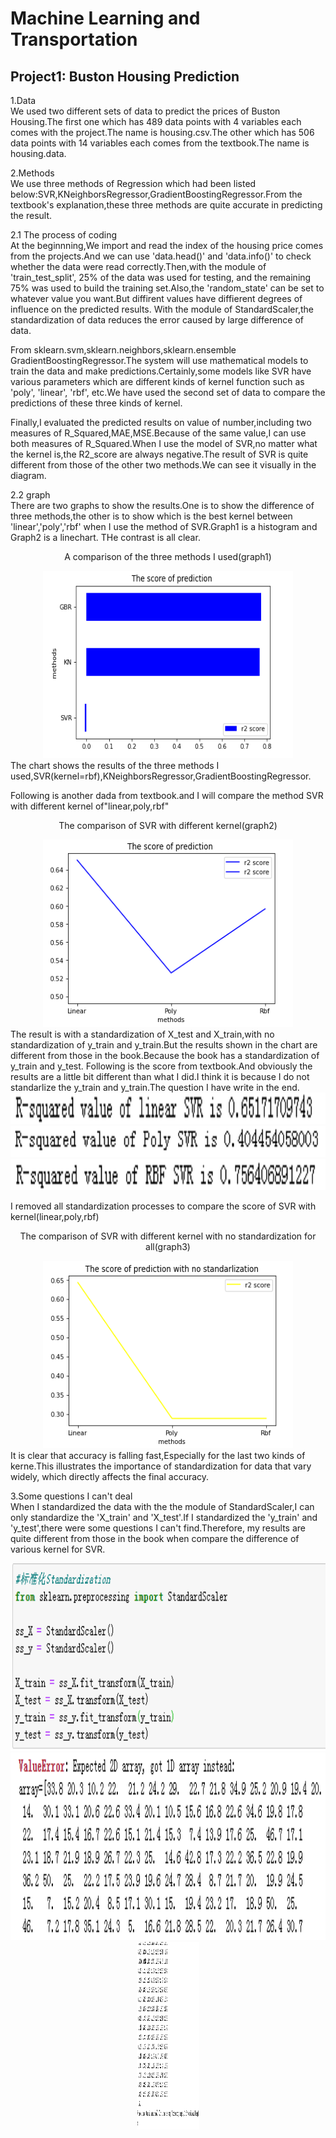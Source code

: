 # Machine Learning and Transportation
## Project1: Buston Housing Prediction

1.Data  
We used two different sets of data to predict the prices of Buston Housing.The first one which has 489 data points with 4 variables each comes with the project.The name is housing.csv.The other which has 506 data points with 14 variables each comes from the textbook.The name is housing.data.

2.Methods  
We use three methods of Regression which had been listed below:SVR,KNeighborsRegressor,GradientBoostingRegressor.From the textbook's explanation,these three methods are quite accurate in predicting the result.

2.1 The process of coding  
At the beginnning,We import and read the index of the housing price comes from the projects.And we can use 'data.head()' and 'data.info()' to check whether the data were read correctly.Then,with the module of 'train_test_split', 25% of the data was used for testing, and the remaining 75% was used to build the training set.Also,the 'random_state' can be set to whatever value you want.But diffirent values have diffierent degrees of influence on the predicted results. With the module of StandardScaler,the standardization of data reduces the error caused by large difference of data.

From sklearn.svm,sklearn.neighbors,sklearn.ensemble GradientBoostingRegressor.The system will use mathematical models to train the data and  make predictions.Certainly,some models like SVR have various parameters which are different kinds of kernel function such as  'poly', 'linear', 'rbf', etc.We have used the second set of data to compare the predictions of these three kinds of kernel.

Finally,I evaluated the predicted results on value of number,including two measures of R_Squared,MAE,MSE.Because of the same value,I can use both measures of R_Squared.When I use the model of SVR,no matter what the kernel is,the R2_score are always negative.The result of SVR is quite different from those of the other two methods.We can see it visually in the diagram.

2.2 graph  
  There are two graphs to show the results.One is to show the difference of three methods,the other is to show which is the best kernel between 'linear','poly','rbf' when I use the method of SVR.Graph1 is a histogram and Graph2 is a linechart. THe contrast is all clear.  

<p align="center">A comparison of the three methods I used(graph1)</p>
<div align=center><img src="https://github.com/zzy-98012/Machine-learning/blob/main/image/picture1.PNG" height="300" width="400"/></div>  
  The chart shows the results of the three methods I used,SVR(kernel=rbf),KNeighborsRegressor,GradientBoostingRegressor.

Following is another dada from textbook.and I will compare the method SVR with different kernel of"linear,poly,rbf"
<p align="center">The comparison of SVR with different kernel(graph2)</p>
<div align=center><img src="https://github.com/zzy-98012/Machine-learning/blob/main/image/picture2.PNG" height="300" width="400"/></div> 
  The result is with a standardization of X_test and X_train,with no standardization of y_train and y_train.But the results shown in the chart are different from those in the book.Because the book has a standardization of y_train and y_test. 
  Following is the score from textbook.And obviously the results are a little bit different than what I did.I think it is because I do not standarlize the y_train and y_train.The question I have write in the end.
<div align=center><img src="https://github.com/zzy-98012/Machine-learning/blob/main/image/book1.PNG" height="50" width="600"/></div> 
<div align=center><img src="https://github.com/zzy-98012/Machine-learning/blob/main/image/book2.PNG" height="50" width=600"/></div>  
<div align=center><img src="https://github.com/zzy-98012/Machine-learning/blob/main/image/book3.PNG" height="50" width="600"/></div> 

I removed all standardization processes to compare the score of SVR with kernel(linear,poly,rbf)
<p align="center">The comparison of SVR with different kernel with no standardization for all(graph3)</p>
<div align=center><img src="https://github.com/zzy-98012/Machine-learning/blob/main/image/picture3.PNG" height="300" width="400"/></div>       
  It is clear that accuracy is falling fast,Especially for the last two kinds of kerne.This illustrates the importance of standardization for data that vary widely, which directly affects the final accuracy.

3.Some questions I can't deal  
  When I standardized the data with the the module of StandardScaler,I can only standardize the 'X_train' and 'X_test'.If I standardized the 'y_train' and 'y_test',there were some questions I can't find.Therefore, my results are quite different from those in the book when compare the difference of various kernel for SVR.
<div align=center><img src="https://github.com/zzy-98012/Machine-learning/blob/main/image/error1.PNG" height="300" width="600"/></div> 
<div align=center><img src="https://github.com/zzy-98012/Machine-learning/blob/main/image/error2.PNG" height="300" width="600"/></div> 
<div align=center><img src="https://github.com/zzy-98012/Machine-learning/blob/main/image/error3.PNG" height="300" width="100"/></div> 
